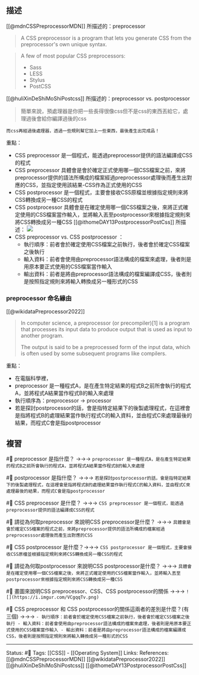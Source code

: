 

## 描述

[[@mdnCSSPreprocessorMDN]] 所描述的：preprocessor
> A CSS preprocessor is a program that lets you generate CSS from the preprocessor's own unique syntax.


> A few of most popular CSS preprocessors:
> - Sass
> - LESS
> - Stylus
> - PostCSS

[[@huliXinDeShiMoShiPostcss]] 所描述的：preprocessor vs. postprocessor
> 簡單來說，預處理器是你把一些長得很像css但不是css的東西丟給它，處理過後會給你編譯過後的css  
> 
	而css再經過後處理器，透過一些規則幫它加上一些東西，最後產生出完成品！

重點：
- CSS preprocessor 是一個程式，能透過preprocessor提供的語法編譯成CSS的程式
- CSS preprocessor 具體會是會於確定正式使用哪一個CSS檔案之前，來將preprocessor提供的語法所構成的檔案經過preprocesssor處理後而產生出對應的CSS，並指定使用該結果-CSS作為正式使用的CSS
- CSS postprocessor 是一個程式，主要會接收CSS原檔並根據指定規則來將CSS轉換成另一種CSS的程式
- CSS postprocessor 具體會是在確定使用哪一個CSS檔案之後，來將正式確定使用的CSS檔案當作輸入，並將輸入丟至postprocessor來根據指定規則來將CSS轉換成另一種CSS
[[@ithomeDAY13PostprocessorPostCss]] 所描述：
![](https://i.imgur.com/VCgqqTv.png)
- CSS preprocessor vs. CSS postprocessor ：
	- 執行順序：前者會於確定使用CSS檔案之前執行，後者會於確定CSS檔案之後執行
	- 輸入資料：前者會使用由preprocessor語法構成的檔案來處理，後者則是用原本要正式使用的CSS檔案當作輸入
	- 輸出資料：前者是將由preprocessor語法構成的檔案編譯成CSS，後者則是按照指定規則來將輸入轉換成另一種形式的CSS

### preprocessor 命名緣由

[[@wikidataPreprocessor2022]]
> In computer science, a preprocessor (or precompiler)[1] is a program that processes its input data to produce output that is used as input to another program. 
> 
> The output is said to be a preprocessed form of the input data, which is often used by some subsequent programs like compilers.


重點：
- 在電腦科學裡，
- preprocessor 是一種程式A，是在產生特定結果的程式B之前所會執行的程式A，並將程式A結果當作程式B的輸入來處理 
- 執行順序為：preprocessor -> processor 
- 若是探討postprocessor的話，會是指特定結果下的後製處理程式，在這裡會是指將程式B的處理結果當作執行程式C的輸入資料，並由程式C來處理最後的結果，而程式C會是指postprocessor



## 複習
#🧠 preprocessor 是指什麼？ ->->-> `preprocessor 是一種程式A，是在產生特定結果的程式B之前所會執行的程式A，並將程式A結果當作程式B的輸入來處理 `
<!--SR:!2022-09-28,26,250-->


#🧠 postprocessor 是指什麼？ ->->-> `若是探討postprocessor的話，會是指特定結果下的後製處理程式，在這裡會是指將程式B的處理結果當作執行程式C的輸入資料，並由程式C來處理最後的結果，而程式C會是指postprocessor`
<!--SR:!2022-09-18,18,250-->


#🧠 CSS preprocessor 是什麼？ ->->-> `CSS preprocessor 是一個程式，能透過preprocessor提供的語法編譯成CSS的程式`
<!--SR:!2022-09-16,28,250-->

#🧠 請從為何取preprocessor 來說明CSS preprocessor是什麼？ ->->-> `具體會是會於確定CSS檔案的程式之前，來將preprocessor提供的語法所構成的檔案經過preprocesssor處理後而產生出對應的CSS`
<!--SR:!2022-09-13,26,250-->

#🧠 CSS postprocessor 是什麼？->->-> `CSS postprocessor 是一個程式，主要會接收CSS原檔並根據指定規則來將CSS轉換成另一種CSS的程式`
<!--SR:!2022-09-12,25,250-->

#🧠 請從為何取postprocessor 來說明CSS postprocessor是什麼？ ->->-> `具體會是在確定使用哪一個CSS檔案之後，來將正式確定使用的CSS檔案當作輸入，並將輸入丟至postprocessor來根據指定規則來將CSS轉換成另一種CSS`
<!--SR:!2022-10-01,28,250-->



#🧠 畫圖來說明CSS preprocessor、CSS、CSS postprocessor的關係 ->->-> `![](https://i.imgur.com/VCgqqTv.png)`
<!--SR:!2022-09-15,27,250-->

#🧠 CSS preprocessor 和 CSS postprocessor的關係這兩者的差別是什麼？(有三個) ->->-> `- 執行順序：前者會於確定使用CSS檔案之前執行，後者會於確定CSS檔案之後執行 - 輸入資料：前者會使用由preprocessor語法構成的檔案來處理，後者則是用原本要正式使用的CSS檔案當作輸入 - 輸出資料：前者是將由preprocessor語法構成的檔案編譯成CSS，後者則是按照指定規則來將輸入轉換成另一種形式的CSS`
<!--SR:!2022-09-03,10,250-->


---
Status: #🌱 
Tags:
[[CSS]] - [[Operating System]]
Links:
References:
[[@mdnCSSPreprocessorMDN]]
[[@wikidataPreprocessor2022]]
[[@huliXinDeShiMoShiPostcss]]
[[@ithomeDAY13PostprocessorPostCss]]